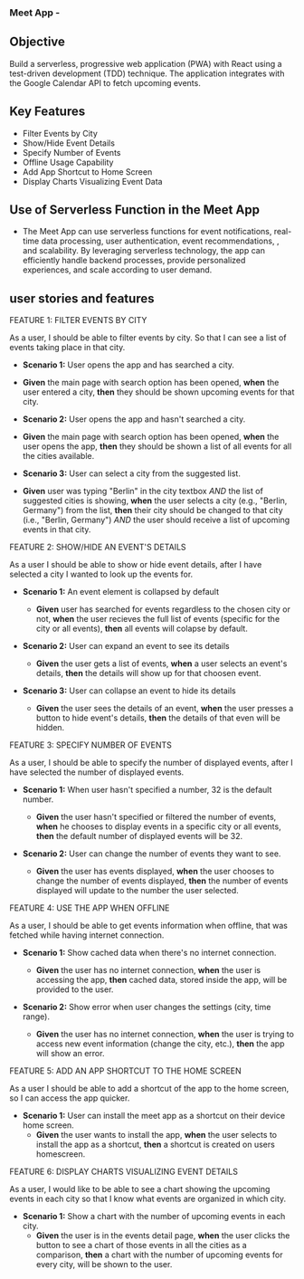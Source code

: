 ### Meet App - 

## Objective
Build a serverless, progressive web application (PWA) with React using a test-driven development (TDD) technique. The application integrates with the Google Calendar API to fetch upcoming events.


## Key Features
- Filter Events by City
- Show/Hide Event Details
- Specify Number of Events
- Offline Usage Capability
- Add App Shortcut to Home Screen
- Display Charts Visualizing Event Data


## Use of Serverless Function in the Meet App

- The Meet App can use serverless functions for event notifications, real-time data processing, user authentication, event recommendations, , and scalability. By leveraging serverless technology, the app can efficiently handle backend processes, provide personalized experiences, and scale according to user demand.


## user stories and features

FEATURE 1: FILTER EVENTS BY CITY

As a user, I should be able to filter events by city. So that I can see a list of events taking place in that city.

- **Scenario 1:** User opens the app and has searched a city.
- **Given** the main page with search option has been opened, 
    **when** the user entered a city, 
    **then** they should be shown upcoming events for that city.


- **Scenario 2:** User opens the app and hasn't searched a city.
- **Given** the main page with search option has been opened, 
    **when** the user opens the app, 
    **then** they should be shown a list of all events for all the cities available.


- **Scenario 3:** User can select a city from the suggested list.
- **Given** user was typing "Berlin" in the city textbox _AND_ the list of suggested cities is showing, 
    **when** the user selects a city (e.g., "Berlin, Germany") from the list, **then** their city should be changed to that city (i.e., "Berlin, Germany") _AND_ the user should receive a list of upcoming events in that city.

FEATURE 2: SHOW/HIDE AN EVENT'S DETAILS

As a user I should be able to show or hide event details, after I have selected a city I wanted to look up the events for.

- **Scenario 1:** An event element is collapsed by default
  - **Given** user has searched for events regardless to the chosen city or not,      **when** the user recieves the full list of events (specific for the city or all events), 
  **then** all events will colapse by default.

- **Scenario 2:** User can expand an event to see its details
  - **Given** the user gets a list of events, 
    **when** a user selects an event's details, 
    **then** the details will show up for that choosen event.

- **Scenario 3:** User can collapse an event to hide its details
  - **Given** the user sees the details of an event, 
    **when** the user presses a button to hide event's details, 
    **then** the details of that even will be hidden.

FEATURE 3: SPECIFY NUMBER OF EVENTS

As a user, I should be able to specify the number of displayed events, after I have selected the number of displayed events.

- **Scenario 1:** When user hasn't specified a number, 32 is the default number.
  - **Given** the user hasn't specified or filtered the number of events, 
    **when** he chooses to display events in a specific city or all events, 
    **then** the default number of displayed events will be 32.

- **Scenario 2:** User can change the number of events they want to see.
  - **Given** the user has events displayed, 
    **when** the user chooses to change the number of events displayed, 
    **then** the number of events displayed will update to the number the user selected.

FEATURE 4: USE THE APP WHEN OFFLINE

As a user, I should be able to get events information when offline, that was fetched while having internet connection.

- **Scenario 1:** Show cached data when there's no internet connection.
  - **Given** the user has no internet connection, 
    **when** the user is accessing the app, 
    **then** cached data, stored inside the app, will be provided to the user.

- **Scenario 2:** Show error when user changes the settings (city, time range).
  - **Given** the user has no internet connection, 
    **when** the user is trying to access new event information (change the city, etc.), 
    **then** the app will show an error.

FEATURE 5: ADD AN APP SHORTCUT TO THE HOME SCREEN

As a user I should be able to add a shortcut of the app to the home screen, so I can access the app quicker.

- **Scenario 1:** User can install the meet app as a shortcut on their device home screen.
  - **Given** the user wants to install the app, 
    **when** the user selects to install the app as a shortcut, 
    **then** a shortcut is created on users homescreen.

FEATURE 6: DISPLAY CHARTS VISUALIZING EVENT DETAILS

As a user, I would like to be able to see a chart showing the upcoming events in each city so that I know what events are organized in which city.

- **Scenario 1:** Show a chart with the number of upcoming events in each city.
  - **Given** the user is in the events detail page, 
    **when** the user clicks the button to see a chart of those events in all the cities as a comparison, 
    **then** a chart with the number of upcoming events for every city, will be shown to the user.


